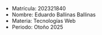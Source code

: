 
 - Matrícula: 202321840
 - Nombre: Eduardo Ballinas Ballinas
 - Materia: Tecnologías Web
 - Periodo: Otoño 2025
